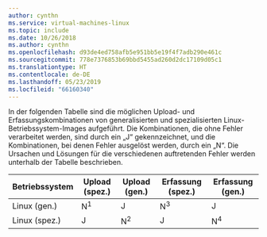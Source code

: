 ```yaml
---
author: cynthn
ms.service: virtual-machines-linux
ms.topic: include
ms.date: 10/26/2018
ms.author: cynthn
ms.openlocfilehash: d93de4ed758afb5e951bb5e19f4f7adb290e461c
ms.sourcegitcommit: 778e7376853b69bbd5455ad260d2dc17109d05c1
ms.translationtype: HT
ms.contentlocale: de-DE
ms.lasthandoff: 05/23/2019
ms.locfileid: "66160340"
---
```

In der folgenden Tabelle sind die möglichen Upload- und Erfassungskombinationen von generalisierten und spezialisierten Linux-Betriebssystem-Images aufgeführt. Die Kombinationen, die ohne Fehler verarbeitet werden, sind durch ein „J“ gekennzeichnet, und die Kombinationen, bei denen Fehler ausgelöst werden, durch ein „N“. Die Ursachen und Lösungen für die verschiedenen auftretenden Fehler werden unterhalb der Tabelle beschrieben.

| Betriebssystem | Upload (spez.) | Upload (gen.) | Erfassung (spez.) | Erfassung (gen.) |
| --- | --- | --- | --- | --- |
| Linux (gen.) |N<sup>1</sup> |J |N<sup>3</sup> |J |
| Linux (spez.) |J |N<sup>2</sup> |J |N<sup>4</sup> |

